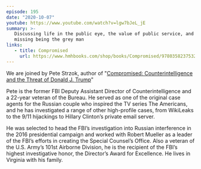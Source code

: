 ```yaml
---
episode: 195
date: "2020-10-07"
youtube: https://www.youtube.com/watch?v=lgw7bJeL_jE
summary: >-
   Discussing life in the public eye, the value of public service, and
   missing being the grey man
links:
   - title: Compromised
     url: https://www.hmhbooks.com/shop/books/Compromised/9780358237532
---
```

We are joined by Pete Strzok, author of "[Compromised: Counterintelligence and
the Threat of Donald J. Trump][book]"

Pete is the former FBI Deputy Assistant Director of Counterintelligence and a
22-year veteran of the Bureau. He served as one of the original case agents for
the Russian couple who inspired the TV series The Americans, and he has
investigated a range of other high-profile cases, from WikiLeaks to the 9/11
hijackings to Hillary Clinton’s private email server.

He was selected to head the FBI’s investigation into Russian interference in
the 2016 presidential campaign and worked with Robert Mueller as a leader of
the FBI’s efforts in creating the Special Counsel’s Office. Also a veteran of
the U.S. Army’s 101st Airborne Division, he is the recipient of the FBI’s
highest investigative honor, the Director’s Award for Excellence. He lives in
Virginia with his family.

[book]: https://www.hmhbooks.com/shop/books/Compromised/9780358237532
